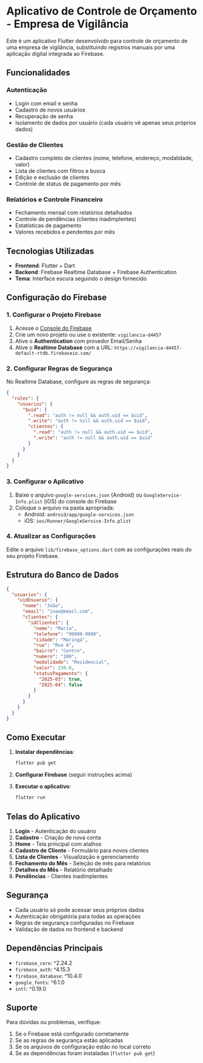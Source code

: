 # Aplicativo de Controle de Orçamento - Empresa de Vigilância

Este é um aplicativo Flutter desenvolvido para controle de orçamento de uma empresa de vigilância, substituindo registros manuais por uma aplicação digital integrada ao Firebase.

## Funcionalidades

### Autenticação
- Login com email e senha
- Cadastro de novos usuários
- Recuperação de senha
- Isolamento de dados por usuário (cada usuário vê apenas seus próprios dados)

### Gestão de Clientes
- Cadastro completo de clientes (nome, telefone, endereço, modalidade, valor)
- Lista de clientes com filtros e busca
- Edição e exclusão de clientes
- Controle de status de pagamento por mês

### Relatórios e Controle Financeiro
- Fechamento mensal com relatórios detalhados
- Controle de pendências (clientes inadimplentes)
- Estatísticas de pagamento
- Valores recebidos e pendentes por mês

## Tecnologias Utilizadas

- **Frontend**: Flutter + Dart
- **Backend**: Firebase Realtime Database + Firebase Authentication
- **Tema**: Interface escura seguindo o design fornecido

## Configuração do Firebase

### 1. Configurar o Projeto Firebase

1. Acesse o [Console do Firebase](https://console.firebase.google.com/)
2. Crie um novo projeto ou use o existente: `vigilancia-d4457`
3. Ative o **Authentication** com provedor Email/Senha
4. Ative o **Realtime Database** com a URL: `https://vigilancia-d4457-default-rtdb.firebaseio.com/`

### 2. Configurar Regras de Segurança

No Realtime Database, configure as regras de segurança:

```json
{
  "rules": {
    "usuarios": {
      "$uid": {
        ".read": "auth != null && auth.uid == $uid",
        ".write": "auth != null && auth.uid == $uid",
        "clientes": {
          ".read": "auth != null && auth.uid == $uid",
          ".write": "auth != null && auth.uid == $uid"
        }
      }
    }
  }
}
```

### 3. Configurar o Aplicativo

1. Baixe o arquivo `google-services.json` (Android) ou `GoogleService-Info.plist` (iOS) do console do Firebase
2. Coloque o arquivo na pasta apropriada:
   - Android: `android/app/google-services.json`
   - iOS: `ios/Runner/GoogleService-Info.plist`

### 4. Atualizar as Configurações

Edite o arquivo `lib/firebase_options.dart` com as configurações reais do seu projeto Firebase.

## Estrutura do Banco de Dados

```json
{
  "usuarios": {
    "uidUsuario": {
      "nome": "João",
      "email": "joao@email.com",
      "clientes": {
        "idCliente1": {
          "nome": "Maria",
          "telefone": "99999-9999",
          "cidade": "Maringá",
          "rua": "Rua A",
          "bairro": "Centro",
          "numero": "100",
          "modalidade": "Residencial",
          "valor": 150.0,
          "statusPagamento": {
            "2025-03": true,
            "2025-04": false
          }
        }
      }
    }
  }
}
```

## Como Executar

1. **Instalar dependências**:
   ```bash
   flutter pub get
   ```

2. **Configurar Firebase** (seguir instruções acima)

3. **Executar o aplicativo**:
   ```bash
   flutter run
   ```

## Telas do Aplicativo

1. **Login** - Autenticação do usuário
2. **Cadastro** - Criação de nova conta
3. **Home** - Tela principal com atalhos
4. **Cadastro de Cliente** - Formulário para novos clientes
5. **Lista de Clientes** - Visualização e gerenciamento
6. **Fechamento do Mês** - Seleção de mês para relatórios
7. **Detalhes do Mês** - Relatório detalhado
8. **Pendências** - Clientes inadimplentes

## Segurança

- Cada usuário só pode acessar seus próprios dados
- Autenticação obrigatória para todas as operações
- Regras de segurança configuradas no Firebase
- Validação de dados no frontend e backend

## Dependências Principais

- `firebase_core`: ^2.24.2
- `firebase_auth`: ^4.15.3
- `firebase_database`: ^10.4.0
- `google_fonts`: ^6.1.0
- `intl`: ^0.19.0

## Suporte

Para dúvidas ou problemas, verifique:
1. Se o Firebase está configurado corretamente
2. Se as regras de segurança estão aplicadas
3. Se os arquivos de configuração estão no local correto
4. Se as dependências foram instaladas (`flutter pub get`)
